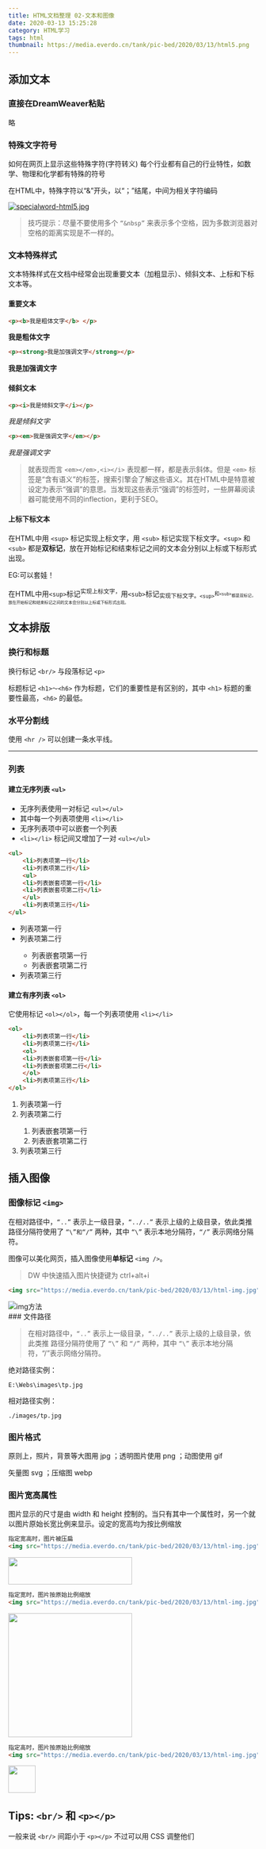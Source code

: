 ```yaml
---
title: HTML文档整理 02-文本和图像
date: 2020-03-13 15:25:28
category: HTML学习
tags: html
thumbnail: https://media.everdo.cn/tank/pic-bed/2020/03/13/html5.png
---
```


## 添加文本

### 直接在DreamWeaver粘贴

略

### 特殊文字符号

如何在网页上显示这些特殊字符(字符转义)  每个行业都有自己的行业特性，如数学、物理和化学都有特殊的符号

在HTML中，特殊字符以“&”开头，以“；”结尾，中间为相关字符编码

<!--more-->

[![specialword-html5.jpg](https://media.everdo.cn/tank/pic-bed/2020/03/13/specialword-html5.jpg)](https://up.media.everdo.cn/image/OCj)
	
> 技巧提示：尽量不要使用多个 ```“&nbsp”``` 来表示多个空格，因为多数浏览器对空格的距离实现是不一样的。

### 文本特殊样式

文本特殊样式在文档中经常会出现重要文本（加粗显示）、倾斜文本、上标和下标文本等。

#### 重要文本

```html
<p><b>我是粗体文字</b> </p>
```
<p><b>我是粗体文字</b> </p>

```html
<p><strong>我是加强调文字</strong></p>
```
<p><strong>我是加强调文字</strong></p>

#### 倾斜文本

```html
<p><i>我是倾斜文字</i></p>
```
<p><i>我是倾斜文字</i></p>

```html
<p><em>我是强调文字</em></p>
```
<p><em>我是强调文字</em></p>

> 就表现而言 ```<em></em>,<i></i>``` 表现都一样，都是表示斜体。但是 ```<em>``` 标签是“含有语义”的标签，搜索引擎会了解这些语义。其在HTML中是特意被设定为表示“强调”的意思。当发现这些表示“强调”的标签时，一些屏幕阅读器可能使用不同的inflection，更利于SEO。
	
#### 上标下标文本

在HTML中用 ```<sup>``` 标记实现上标文字，用 ```<sub>``` 标记实现下标文字。```<sup>``` 和 ```<sub>``` 都是**双标记**，放在开始标记和结束标记之间的文本会分别以上标或下标形式出现。

EG:可以套娃！

在HTML中用```<sup>```标记<sup>实现上标文字，</sup>用```<sub>```标记<sub>实现下标文字。```<sup>```<sup>和```<sub>```<sub>都是双标记，放在开始标记和结束标记之间的文本会分别以上标或下标形式出现。	
	
## 文本排版
	
### 换行和标题

换行标记 ```<br/>``` 与段落标记 ```<p>```

标题标记 ```<h1>～<h6>``` 作为标题，它们的重要性是有区别的，其中 ```<h1>``` 标题的重要性最高，```<h6>``` 的最低。

### 水平分割线

使用 ```<hr />``` 可以创建一条水平线。

<hr />

### 列表 

#### 建立无序列表 ```<ul>```

- 无序列表使用一对标记 ```<ul></ul>```
- 其中每一个列表项使用 ```<li></li>```
- 无序列表项中可以嵌套一个列表
- ```<li></li>``` 标记间又增加了一对 ```<ul></ul>```

```html
<ul>
    <li>列表项第一行</li>
    <li>列表项第二行</li>
    <ul>
    <li>列表嵌套项第一行</li>
    <li>列表嵌套项第二行</li>
    </ul>
    <li>列表项第三行</li>
</ul>
```

<ul>
    <li>列表项第一行</li>
    <li>列表项第二行</li>
    <ul>
    <li>列表嵌套项第一行</li>
    <li>列表嵌套项第二行</li>
    </ul>
    <li>列表项第三行</li>
</ul>

#### 建立有序列表 ```<ol>```

它使用标记 ```<ol></ol>```，每一个列表项使用 ```<li></li>```

```html
<ol>
    <li>列表项第一行</li>
    <li>列表项第二行</li>
    <ol>
    <li>列表嵌套项第一行</li>
    <li>列表嵌套项第二行</li>
    </ol>
    <li>列表项第三行</li>
</ol>
```

<ol>
    <li>列表项第一行</li>
    <li>列表项第二行</li>
    <ol>
    <li>列表嵌套项第一行</li>
    <li>列表嵌套项第二行</li>
    </ol>
    <li>列表项第三行</li>
</ol>

## 插入图像

### 图像标记 ```<img>```
	
在相对路径中，```“..”``` 表示上一级目录，```“../..”``` 表示上级的上级目录，依此类推
路径分隔符使用了 ```“\”和“/”``` 两种，其中 ```“\”``` 表示本地分隔符，```“/”``` 表示网络分隔符。

图像可以美化网页，插入图像使用**单标记** ```<img />```。

> DW 中快速插入图片快捷键为 ctrl+alt+i

```html
<img src="https://media.everdo.cn/tank/pic-bed/2020/03/13/html-img.jpg" alt="img方法" title="img属性值和使用方法"/>
```

<img src="https://media.everdo.cn/tank/pic-bed/2020/03/13/html-img.jpg" alt="img方法" title="img属性值和使用方法"/>

<br>
### 文件路径

> 在相对路径中，```“..”``` 表示上一级目录，```“../..”``` 表示上级的上级目录，依此类推
路径分隔符使用了 ```“\”``` 和 ```“/”``` 两种，其中 ```“\”``` 表示本地分隔符，“/”表示网络分隔符。

绝对路径实例：

```
E:\Webs\images\tp.jpg
```

相对路径实例：

```
./images/tp.jpg
```

### 图片格式

原则上，照片，背景等大图用 jpg ；透明图片使用 png ；动图使用 gif

矢量图 svg ；压缩图 webp

### 图片宽高属性

图片显示的尺寸是由 width 和 height 控制的。当只有其中一个属性时，另一个就以图片原始长宽比例来显示。设定的宽高均为按比例缩放

```html
指定宽高时，图片被压扁
<img src="https://media.everdo.cn/tank/pic-bed/2020/03/13/html-img.jpg" width="250px" height="55px;"/>
```

<img src="https://media.everdo.cn/tank/pic-bed/2020/03/13/html-img.jpg" width="250px" height="55px;"/>

```html
指定宽时，图片按原始比例缩放
<img src="https://media.everdo.cn/tank/pic-bed/2020/03/13/html-img.jpg" width="250px"/>
```

<img src="https://media.everdo.cn/tank/pic-bed/2020/03/13/html-img.jpg" width="250px"/>

```html
指定高时，图片按原始比例缩放
<img src="https://media.everdo.cn/tank/pic-bed/2020/03/13/html-img.jpg" height="55px"/>
```

<img src="https://media.everdo.cn/tank/pic-bed/2020/03/13/html-img.jpg" height="55px"/>

## Tips: ```<br/>``` 和 ```<p></p>```

一般来说 ```<br/>``` 间距小于 ```<p></p>``` 不过可以用 CSS 调整他们